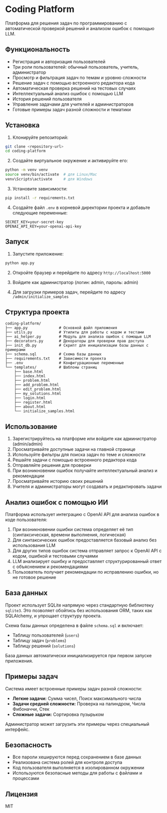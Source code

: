 # Coding Platform

Платформа для решения задач по программированию с автоматической проверкой решений и анализом ошибок с помощью LLM.

## Функциональность

- Регистрация и авторизация пользователей
- Три роли пользователей: обычный пользователь, учитель, администратор
- Просмотр и фильтрация задач по темам и уровню сложности
- Решение задач с помощью встроенного редактора кода
- Автоматическая проверка решений на тестовых случаях
- Интеллектуальный анализ ошибок с помощью LLM
- История решений пользователя
- Управление задачами для учителей и администраторов
- Готовые примеры задач разной сложности и тематики

## Установка

1. Клонируйте репозиторий:
```bash
git clone <repository-url>
cd coding-platform
```

2. Создайте виртуальное окружение и активируйте его:
```bash
python -m venv venv
source venv/bin/activate  # для Linux/Mac
venv\Scripts\activate     # для Windows
```

3. Установите зависимости:
```bash
pip install -r requirements.txt
```

4. Создайте файл `.env` в корневой директории проекта и добавьте следующие переменные:
```
SECRET_KEY=your-secret-key
OPENAI_API_KEY=your-openai-api-key
```

## Запуск

1. Запустите приложение:
```bash
python app.py
```

2. Откройте браузер и перейдите по адресу `http://localhost:5000`

3. Войдите как администратор (логин: admin, пароль: admin)

4. Для загрузки примеров задач, перейдите по адресу `/admin/initialize_samples`

## Структура проекта

```
coding-platform/
├── app.py              # Основной файл приложения
├── utils.py            # Утилиты для работы с кодом и тестами
├── ai_helper.py        # Модуль для анализа ошибок с помощью LLM
├── decorators.py       # Декораторы для проверки прав доступа
├── init_db.py          # Скрипт для инициализации базы данных с примерами
├── schema.sql          # Схема базы данных
├── requirements.txt    # Зависимости проекта
├── .env                # Конфигурационные переменные
└── templates/          # Шаблоны страниц
    ├── base.html
    ├── index.html
    ├── problem.html
    ├── add_problem.html
    ├── edit_problem.html
    ├── my_solutions.html
    ├── login.html
    ├── register.html
    ├── about.html
    └── initialize_samples.html
```

## Использование

1. Зарегистрируйтесь на платформе или войдите как администратор (admin/admin)
2. Просматривайте доступные задачи на главной странице
3. Используйте фильтры для поиска задач по теме и сложности
4. Решайте задачи с помощью встроенного редактора кода
5. Отправляйте решения для проверки
6. При возникновении ошибок получайте интеллектуальный анализ и рекомендации
7. Просматривайте историю своих решений
8. Учителя и администраторы могут создавать и редактировать задачи

## Анализ ошибок с помощью ИИ

Платформа использует интеграцию с OpenAI API для анализа ошибок в коде пользователя:

1. При возникновении ошибки система определяет её тип (синтаксическая, времени выполнения, логическая)
2. Для синтаксических ошибок предоставляется базовый анализ без использования LLM
3. Для других типов ошибок система отправляет запрос к OpenAI API с кодом, ошибкой и тестовыми случаями
4. LLM анализирует ошибку и предоставляет структурированный ответ с объяснением и рекомендациями
5. Пользователь получает рекомендации по исправлению ошибки, но не готовое решение

## База данных

Проект использует SQLite напрямую через стандартную библиотеку `sqlite3`. Это позволяет обойтись без использования ORM, таких как SQLAlchemy, и упрощает структуру проекта.

Схема базы данных определена в файле `schema.sql` и включает:
- Таблицу пользователей (`users`)
- Таблицу задач (`problems`)
- Таблицу решений (`solutions`)

База данных автоматически инициализируется при первом запуске приложения.

## Примеры задач

Система имеет встроенные примеры задач разной сложности:

- **Легкие задачи:** Сумма чисел, Поиск максимального числа
- **Задачи средней сложности:** Проверка на палиндром, Числа Фибоначчи, Стек
- **Сложные задачи:** Сортировка пузырьком

Администратор может загрузить эти примеры через специальный интерфейс.

## Безопасность

- Все пароли хешируются перед сохранением в базе данных
- Реализована система ролей для контроля доступа
- Код пользователя выполняется в изолированном окружении
- Используются безопасные методы для работы с файлами и процессами

## Лицензия

MIT 